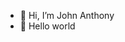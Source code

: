 - 👋 Hi, I’m John Anthony
- 👋 Hello world
<!---
john091091/john091091 is a ✨ special ✨ repository because its `README.md` (this file) appears on your GitHub profile.
You can click the Preview link to take a look at your changes.
--->

